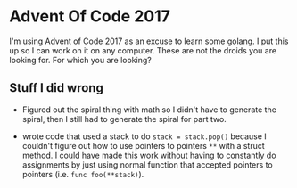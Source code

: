 # Advent Of Code 2017

I'm using Advent of Code 2017 as an excuse to learn some golang. I put this up so I can work on it on any computer. These are not the droids you are looking for. For which you are looking?

## Stuff I did wrong

* Figured out the spiral thing with math so I didn't have to generate the spiral, then I still had to generate the spiral for part two.

* wrote code that used a stack to do `stack = stack.pop()` because I couldn't figure out how to use pointers to pointers `**` with a struct method. I could have made this work without having to constantly do assignments by just using normal function that accepted pointers to pointers (i.e. `func foo(**stack)`).
